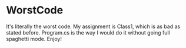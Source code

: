 # WorstCode
It's literally the worst code.
My assignment is Class1, which is as bad as stated before.
Program.cs is the way I would do it without going full spaghetti mode.
Enjoy!
